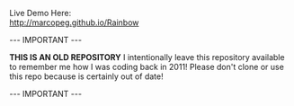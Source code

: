 
Live Demo Here:  
http://marcopeg.github.io/Rainbow




--- IMPORTANT ---

**THIS IS AN OLD REPOSITORY** 
I intentionally leave this repository available to remember me how I was coding back in 2011! 
Please don't clone or use this repo because is certainly out of date!

--- IMPORTANT --- 
